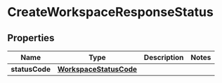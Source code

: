 

# CreateWorkspaceResponseStatus


## Properties

| Name | Type | Description | Notes |
|------------ | ------------- | ------------- | -------------|
|**statusCode** | [**WorkspaceStatusCode**](WorkspaceStatusCode.md) |  |  |



